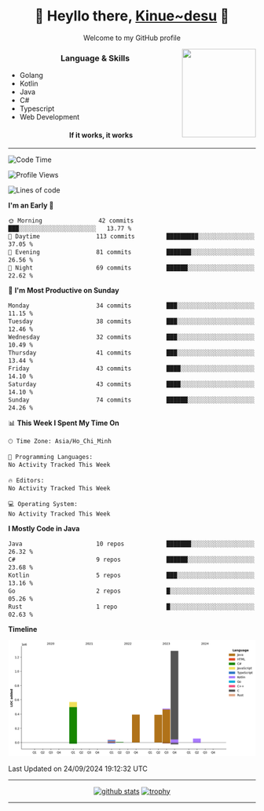 <h1 align="center"> 🌸 Heyllo there, <a href="https://github.com/Kinue72">Kinue~desu</a> 🌸 </h1>
<p align="center"> Welcome to my GitHub profile </p>
<img align="right" src="https://i.imgur.com/yjwWPiL.png" width="150" height="180">

<h3 align="center"> Language & Skills </h3>

- Golang
- Kotlin
- Java
- C#
- Typescript
- Web Development
  <h4 align="center">If it works, it works</h4>
<hr>

<!--START_SECTION:waka-->
![Code Time](http://img.shields.io/badge/Code%20Time-16%20hrs%2021%20mins-blue)

![Profile Views](http://img.shields.io/badge/Profile%20Views-1-blue)

![Lines of code](https://img.shields.io/badge/From%20Hello%20World%20I%27ve%20Written-3.2%20million%20lines%20of%20code-blue)

**I'm an Early 🐤** 

```text
🌞 Morning                42 commits          ███░░░░░░░░░░░░░░░░░░░░░░   13.77 % 
🌆 Daytime                113 commits         █████████░░░░░░░░░░░░░░░░   37.05 % 
🌃 Evening                81 commits          ███████░░░░░░░░░░░░░░░░░░   26.56 % 
🌙 Night                  69 commits          ██████░░░░░░░░░░░░░░░░░░░   22.62 % 
```
📅 **I'm Most Productive on Sunday** 

```text
Monday                   34 commits          ███░░░░░░░░░░░░░░░░░░░░░░   11.15 % 
Tuesday                  38 commits          ███░░░░░░░░░░░░░░░░░░░░░░   12.46 % 
Wednesday                32 commits          ███░░░░░░░░░░░░░░░░░░░░░░   10.49 % 
Thursday                 41 commits          ███░░░░░░░░░░░░░░░░░░░░░░   13.44 % 
Friday                   43 commits          ████░░░░░░░░░░░░░░░░░░░░░   14.10 % 
Saturday                 43 commits          ████░░░░░░░░░░░░░░░░░░░░░   14.10 % 
Sunday                   74 commits          ██████░░░░░░░░░░░░░░░░░░░   24.26 % 
```


📊 **This Week I Spent My Time On** 

```text
🕑︎ Time Zone: Asia/Ho_Chi_Minh

💬 Programming Languages: 
No Activity Tracked This Week

🔥 Editors: 
No Activity Tracked This Week

💻 Operating System: 
No Activity Tracked This Week
```

**I Mostly Code in Java** 

```text
Java                     10 repos            ███████░░░░░░░░░░░░░░░░░░   26.32 % 
C#                       9 repos             ██████░░░░░░░░░░░░░░░░░░░   23.68 % 
Kotlin                   5 repos             ███░░░░░░░░░░░░░░░░░░░░░░   13.16 % 
Go                       2 repos             █░░░░░░░░░░░░░░░░░░░░░░░░   05.26 % 
Rust                     1 repo              █░░░░░░░░░░░░░░░░░░░░░░░░   02.63 % 
```



**Timeline**

![Lines of Code chart](https://raw.githubusercontent.com/Kinue72/Kinue72/main/assets/bar_graph.png)


 Last Updated on 24/09/2024 19:12:32 UTC
<!--END_SECTION:waka-->

<hr>

<p align="center">
  <a href="https://github.com/anuraghazra/github-readme-stats"><img src="https://github-readme-stats.vercel.app/api?username=Kinue72&show_icons=true&include_all_commits=true&theme=nord" alt="github stats"></a>
  <a href="https://github.com/ryo-ma/github-profile-trophy"><img src="https://github-profile-trophy.vercel.app/?username=Kinue72&theme=nord" alt="trophy"></a>
</p>

<hr>
